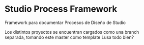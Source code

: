 # Studio Process Framework
Framework para documentar Procesos de Diseño de Studio

Los distintos proyectos se encuentran cargados como una branch separada, tomando este master como template
Lusa todo bien?
